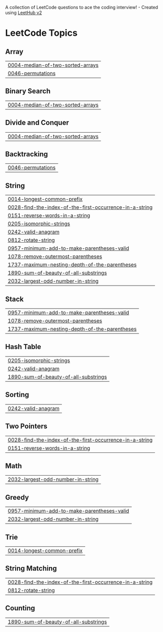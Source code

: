 A collection of LeetCode questions to ace the coding interview! - Created using [LeetHub v2](https://github.com/arunbhardwaj/LeetHub-2.0)
<!---LeetCode Topics Start-->
# LeetCode Topics
## Array
|  |
| ------- |
| [0004-median-of-two-sorted-arrays](https://github.com/MaiarunkumarK/LeetCode_Problems_Java/tree/master/0004-median-of-two-sorted-arrays) |
| [0046-permutations](https://github.com/MaiarunkumarK/LeetCode_Problems_Java/tree/master/0046-permutations) |
## Binary Search
|  |
| ------- |
| [0004-median-of-two-sorted-arrays](https://github.com/MaiarunkumarK/LeetCode_Problems_Java/tree/master/0004-median-of-two-sorted-arrays) |
## Divide and Conquer
|  |
| ------- |
| [0004-median-of-two-sorted-arrays](https://github.com/MaiarunkumarK/LeetCode_Problems_Java/tree/master/0004-median-of-two-sorted-arrays) |
## Backtracking
|  |
| ------- |
| [0046-permutations](https://github.com/MaiarunkumarK/LeetCode_Problems_Java/tree/master/0046-permutations) |
## String
|  |
| ------- |
| [0014-longest-common-prefix](https://github.com/MaiarunkumarK/LeetCode_Problems_Java/tree/master/0014-longest-common-prefix) |
| [0028-find-the-index-of-the-first-occurrence-in-a-string](https://github.com/MaiarunkumarK/LeetCode_Problems_Java/tree/master/0028-find-the-index-of-the-first-occurrence-in-a-string) |
| [0151-reverse-words-in-a-string](https://github.com/MaiarunkumarK/LeetCode_Problems_Java/tree/master/0151-reverse-words-in-a-string) |
| [0205-isomorphic-strings](https://github.com/MaiarunkumarK/LeetCode_Problems_Java/tree/master/0205-isomorphic-strings) |
| [0242-valid-anagram](https://github.com/MaiarunkumarK/LeetCode_Problems_Java/tree/master/0242-valid-anagram) |
| [0812-rotate-string](https://github.com/MaiarunkumarK/LeetCode_Problems_Java/tree/master/0812-rotate-string) |
| [0957-minimum-add-to-make-parentheses-valid](https://github.com/MaiarunkumarK/LeetCode_Problems_Java/tree/master/0957-minimum-add-to-make-parentheses-valid) |
| [1078-remove-outermost-parentheses](https://github.com/MaiarunkumarK/LeetCode_Problems_Java/tree/master/1078-remove-outermost-parentheses) |
| [1737-maximum-nesting-depth-of-the-parentheses](https://github.com/MaiarunkumarK/LeetCode_Problems_Java/tree/master/1737-maximum-nesting-depth-of-the-parentheses) |
| [1890-sum-of-beauty-of-all-substrings](https://github.com/MaiarunkumarK/LeetCode_Problems_Java/tree/master/1890-sum-of-beauty-of-all-substrings) |
| [2032-largest-odd-number-in-string](https://github.com/MaiarunkumarK/LeetCode_Problems_Java/tree/master/2032-largest-odd-number-in-string) |
## Stack
|  |
| ------- |
| [0957-minimum-add-to-make-parentheses-valid](https://github.com/MaiarunkumarK/LeetCode_Problems_Java/tree/master/0957-minimum-add-to-make-parentheses-valid) |
| [1078-remove-outermost-parentheses](https://github.com/MaiarunkumarK/LeetCode_Problems_Java/tree/master/1078-remove-outermost-parentheses) |
| [1737-maximum-nesting-depth-of-the-parentheses](https://github.com/MaiarunkumarK/LeetCode_Problems_Java/tree/master/1737-maximum-nesting-depth-of-the-parentheses) |
## Hash Table
|  |
| ------- |
| [0205-isomorphic-strings](https://github.com/MaiarunkumarK/LeetCode_Problems_Java/tree/master/0205-isomorphic-strings) |
| [0242-valid-anagram](https://github.com/MaiarunkumarK/LeetCode_Problems_Java/tree/master/0242-valid-anagram) |
| [1890-sum-of-beauty-of-all-substrings](https://github.com/MaiarunkumarK/LeetCode_Problems_Java/tree/master/1890-sum-of-beauty-of-all-substrings) |
## Sorting
|  |
| ------- |
| [0242-valid-anagram](https://github.com/MaiarunkumarK/LeetCode_Problems_Java/tree/master/0242-valid-anagram) |
## Two Pointers
|  |
| ------- |
| [0028-find-the-index-of-the-first-occurrence-in-a-string](https://github.com/MaiarunkumarK/LeetCode_Problems_Java/tree/master/0028-find-the-index-of-the-first-occurrence-in-a-string) |
| [0151-reverse-words-in-a-string](https://github.com/MaiarunkumarK/LeetCode_Problems_Java/tree/master/0151-reverse-words-in-a-string) |
## Math
|  |
| ------- |
| [2032-largest-odd-number-in-string](https://github.com/MaiarunkumarK/LeetCode_Problems_Java/tree/master/2032-largest-odd-number-in-string) |
## Greedy
|  |
| ------- |
| [0957-minimum-add-to-make-parentheses-valid](https://github.com/MaiarunkumarK/LeetCode_Problems_Java/tree/master/0957-minimum-add-to-make-parentheses-valid) |
| [2032-largest-odd-number-in-string](https://github.com/MaiarunkumarK/LeetCode_Problems_Java/tree/master/2032-largest-odd-number-in-string) |
## Trie
|  |
| ------- |
| [0014-longest-common-prefix](https://github.com/MaiarunkumarK/LeetCode_Problems_Java/tree/master/0014-longest-common-prefix) |
## String Matching
|  |
| ------- |
| [0028-find-the-index-of-the-first-occurrence-in-a-string](https://github.com/MaiarunkumarK/LeetCode_Problems_Java/tree/master/0028-find-the-index-of-the-first-occurrence-in-a-string) |
| [0812-rotate-string](https://github.com/MaiarunkumarK/LeetCode_Problems_Java/tree/master/0812-rotate-string) |
## Counting
|  |
| ------- |
| [1890-sum-of-beauty-of-all-substrings](https://github.com/MaiarunkumarK/LeetCode_Problems_Java/tree/master/1890-sum-of-beauty-of-all-substrings) |
<!---LeetCode Topics End-->